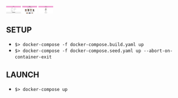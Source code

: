 
<img src="loginPage.png" width="40" heigth="50"/>
<img src="searchPage.png" width="40" heigth="50"/>
<img src="Profile.png" width="40" heigth="50"/>

## SETUP
- `$> docker-compose -f docker-compose.build.yaml up`
- `$> docker-compose -f docker-compose.seed.yaml up --abort-on-container-exit`

## LAUNCH
- `$> docker-compose up`

